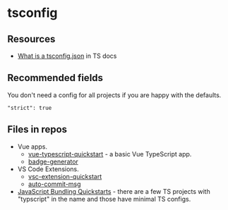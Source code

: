 # tsconfig


## Resources

- [What is a tsconfig.json](https://www.typescriptlang.org/docs/handbook/tsconfig-json.html) in TS docs


## Recommended fields

You don't need a config for all projects if you are happy with the defaults.

```
"strict": true
```


## Files in repos

- Vue apps.
    - [vue-typescript-quickstart](https://github.com/MichaelCurrin/vue-typescript-quickstart/blob/master/tsconfig.json) - a basic Vue TypeScript app.
    - [badge-generator](https://github.com/MichaelCurrin/badge-generator/blob/master/tsconfig.json)
- VS Code Extensions.
    - [vsc-extension-quickstart](https://github.com/MichaelCurrin/vsc-extension-quickstart/blob/master/tsconfig.json)
    - [auto-commit-msg](https://github.com/MichaelCurrin/auto-commit-msg/blob/master/tsconfig.json)
- [JavaScript Bundling Quickstarts](https://github.com/MichaelCurrin/javascript-bundling-quickstarts/tree/master/quickstarts) - there are a few TS projects with "typscript" in the name and those have minimal TS configs.
